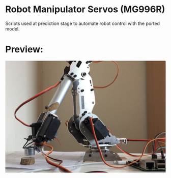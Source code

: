 # Robot Manipulator Servos (MG996R)
Scripts used at prediction stage to automate robot control with the ported model.

# Preview:
![Preview of the actual robot manipulator](https://github.com/Pintrue/Servo/blob/master/real6.jpg)
